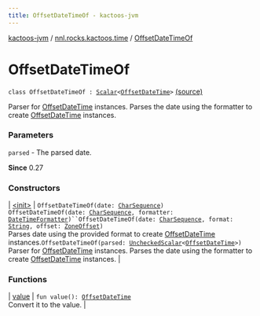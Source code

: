 ```yaml
---
title: OffsetDateTimeOf - kactoos-jvm
---
```


[kactoos-jvm](../../index.html) / [nnl.rocks.kactoos.time](../index.html) / [OffsetDateTimeOf](./index.html)

# OffsetDateTimeOf

`class OffsetDateTimeOf : `[`Scalar`](../../nnl.rocks.kactoos/-scalar/index.html)`<`[`OffsetDateTime`](http://docs.oracle.com/javase/8/docs/api/java/time/OffsetDateTime.html)`>` [(source)](https://github.com/neonailol/kactoos/blob/master/kactoos-jvm/src/main/kotlin/nnl/rocks/kactoos/time/OffsetDateTimeOf.kt#L19)

Parser for [OffsetDateTime](http://docs.oracle.com/javase/8/docs/api/java/time/OffsetDateTime.html) instances.
Parses the date using the formatter to create
[OffsetDateTime](http://docs.oracle.com/javase/8/docs/api/java/time/OffsetDateTime.html) instances.

### Parameters

`parsed` - The parsed date.

**Since**
0.27

### Constructors

| [&lt;init&gt;](-init-.html) | `OffsetDateTimeOf(date: `[`CharSequence`](https://kotlinlang.org/api/latest/jvm/stdlib/kotlin/-char-sequence/index.html)`)`<br>`OffsetDateTimeOf(date: `[`CharSequence`](https://kotlinlang.org/api/latest/jvm/stdlib/kotlin/-char-sequence/index.html)`, formatter: `[`DateTimeFormatter`](http://docs.oracle.com/javase/8/docs/api/java/time/format/DateTimeFormatter.html)`)``OffsetDateTimeOf(date: `[`CharSequence`](https://kotlinlang.org/api/latest/jvm/stdlib/kotlin/-char-sequence/index.html)`, format: `[`String`](https://kotlinlang.org/api/latest/jvm/stdlib/kotlin/-string/index.html)`, offset: `[`ZoneOffset`](http://docs.oracle.com/javase/8/docs/api/java/time/ZoneOffset.html)`)`<br>Parses date using the provided format to create [OffsetDateTime](http://docs.oracle.com/javase/8/docs/api/java/time/OffsetDateTime.html) instances.`OffsetDateTimeOf(parsed: `[`UncheckedScalar`](../../nnl.rocks.kactoos.scalar/-unchecked-scalar/index.html)`<`[`OffsetDateTime`](http://docs.oracle.com/javase/8/docs/api/java/time/OffsetDateTime.html)`>)`<br>Parser for [OffsetDateTime](http://docs.oracle.com/javase/8/docs/api/java/time/OffsetDateTime.html) instances. Parses the date using the formatter to create [OffsetDateTime](http://docs.oracle.com/javase/8/docs/api/java/time/OffsetDateTime.html) instances. |

### Functions

| [value](value.html) | `fun value(): `[`OffsetDateTime`](http://docs.oracle.com/javase/8/docs/api/java/time/OffsetDateTime.html)<br>Convert it to the value. |


